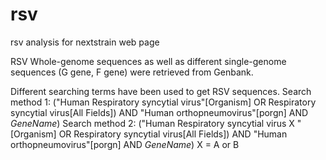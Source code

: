 # rsv
rsv analysis for nextstrain web page

RSV Whole-genome sequences as well as different single-genome sequences (G gene, F gene) were retrieved from Genbank.

Different searching terms have been used to get RSV sequences.
Search method 1: ("Human Respiratory syncytial virus"[Organism] OR Respiratory syncytial virus[All Fields]) AND "Human orthopneumovirus"[porgn] AND *GeneName*) 
Search method 2:  ("Human Respiratory syncytial virus X "[Organism] OR Respiratory syncytial virus[All Fields]) AND "Human orthopneumovirus"[porgn] AND *GeneName*) 
X = A or B 
